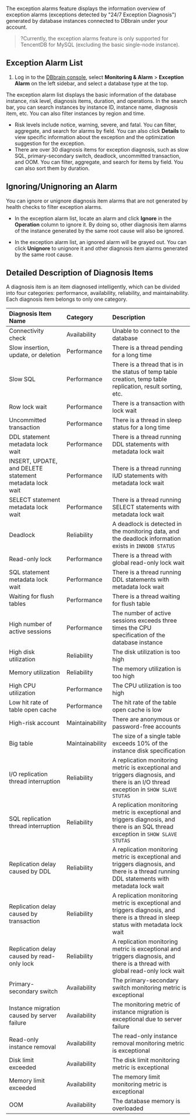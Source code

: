 The exception alarms feature displays the information overview of exception alarms (exceptions detected by "24/7 Exception Diagnosis") generated by database instances connected to DBbrain under your account.

>?Currently, the exception alarms feature is only supported for TencentDB for MySQL (excluding the basic single-node instance).


## Exception Alarm List
1. Log in to the [DBbrain console](https://console.cloud.tencent.com/dbbrain/event), select **Monitoring & Alarm** > **Exception Alarm** on the left sidebar, and select a database type at the top.

The exception alarm list displays the basic information of the database instance, risk level, diagnosis items, duration, and operations. In the search bar, you can search instances by instance ID, instance name, diagnosis item, etc. You can also filter instances by region and time.
- Risk levels include notice, warning, severe, and fatal. You can filter, aggregate, and search for alarms by field. You can also click **Details** to view specific information about the exception and the optimization suggestion for the exception.
- There are over 30 diagnosis items for exception diagnosis, such as slow SQL, primary-secondary switch, deadlock, uncommitted transaction, and OOM. You can filter, aggregate, and search for items by field. You can also sort them by duration.


## Ignoring/Unignoring an Alarm
You can ignore or unignore diagnosis item alarms that are not generated by health checks to filter exception alarms.

- In the exception alarm list, locate an alarm and click **Ignore** in the **Operation** column to ignore it. By doing so, other diagnosis item alarms of the instance generated by the same root cause will also be ignored.

- In the exception alarm list, an ignored alarm will be grayed out. You can click **Unignore** to unignore it and other diagnosis item alarms generated by the same root cause.



## Detailed Description of Diagnosis Items
A diagnosis item is an item diagnosed intelligently, which can be divided into four categories: performance, availability, reliability, and maintainability. Each diagnosis item belongs to only one category.

| Diagnosis Item Name | Category | Description |
| :-------------------------------------------- | :------- | :----------------------------------------------------------- |
| Connectivity check | Availability | Unable to connect to the database |
| Slow insertion, update, or deletion | Performance | There is a thread pending for a long time |
| Slow SQL | Performance | There is a thread that is in the status of temp table creation, temp table replication, result sorting, etc. |
| Row lock wait | Performance | There is a transaction with lock wait |
| Uncommitted transaction | Performance | There is a thread in sleep status for a long time |
| DDL statement metadata lock wait | Performance | There is a thread running DDL statements with metadata lock wait |
| INSERT, UPDATE, and DELETE statement metadata lock wait | Performance | There is a thread running IUD statements with metadata lock wait |
| SELECT statement metadata lock wait | Performance | There is a thread running SELECT statements with metadata lock wait |
| Deadlock | Reliability | A deadlock is detected in the monitoring data, and the deadlock information exists in `INNODB STATUS` |
| Read-only lock | Performance | There is a thread with global read-only lock wait |
| SQL statement metadata lock wait | Performance | There is a thread running DDL statements with metadata lock wait |
| Waiting for flush tables | Performance | There is a thread waiting for flush table |
| High number of active sessions | Performance | The number of active sessions exceeds three times the CPU specification of the database instance |
| High disk utilization | Reliability | The disk utilization is too high |
| Memory utilization | Reliability | The memory utilization is too high |
| High CPU utilization | Performance | The CPU utilization is too high |
| Low hit rate of table open cache | Performance | The hit rate of the table open cache is low |
| High-risk account | Maintainability | There are anonymous or password-free accounts |
| Big table | Maintainability | The size of a single table exceeds 10% of the instance disk specification |
| I/O replication thread interruption | Reliability | A replication monitoring metric is exceptional and triggers diagnosis, and there is an I/O thread exception in `SHOW SLAVE STUTAS` |
| SQL replication thread interruption | Reliability | A replication monitoring metric is exceptional and triggers diagnosis, and there is an SQL thread exception in `SHOW SLAVE STUTAS` |
| Replication delay caused by DDL | Reliability | A replication monitoring metric is exceptional and triggers diagnosis, and there is a thread running DDL statements with metadata lock wait |
| Replication delay caused by transaction | Reliability | A replication monitoring metric is exceptional and triggers diagnosis, and there is a thread in sleep status with metadata lock wait |
| Replication delay caused by read-only lock | Reliability | A replication monitoring metric is exceptional and triggers diagnosis, and there is a thread with global read-only lock wait |
| Primary-secondary switch | Availability | The primary-secondary switch monitoring metric is exceptional |
| Instance migration caused by server failure | Availability | The monitoring metric of instance migration is exceptional due to server failure |
| Read-only instance removal | Availability | The read-only instance removal monitoring metric is exceptional |
| Disk limit exceeded | Availability | The disk limit monitoring metric is exceptional |
| Memory limit exceeded | Availability | The memory limit monitoring metric is exceptional |
| OOM | Availability | The database memory is overloaded |

